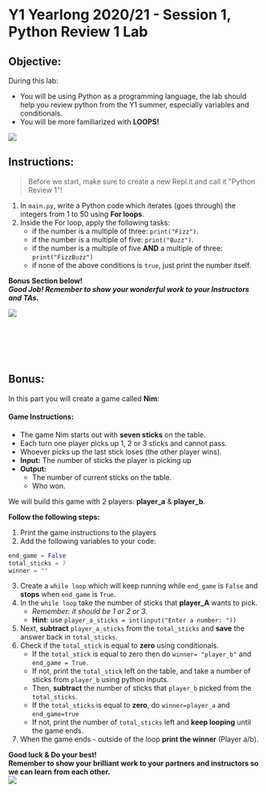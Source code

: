 # Y1 Yearlong 2020/21 - Session 1, Python Review 1 Lab

## Objective:
During this lab: 
- You will be using Python as a programming language, the lab should help you review python from the Y1 summer, especially variables and conditionals.
- You will be more familiarized with **LOOPS!**






[![](https://i.imgur.com/DfQqM.gif)]()




## Instructions:
> Before we start, make sure to create a new Repl.it and call it "Python Review 1"!

1. In `main.py`,  write a Python code which iterates (goes through) the integers from 1 to 50 using **For loops**.
1. Inside the For loop, apply the following tasks:
	- if the number is a multiple of three: `print("Fizz")`.
	- if the number is a multiple of five: `print("Buzz")`.
	- if the number is a multiple of five **AND** a multiple of three: `print("FizzBuzz")`
	- if none of the above conditions is `true`, just print the number itself.


**Bonus Section below!**
<br>
***Good Job! Remember to show your wonderful work to your Instructors and TAs.***


[![](https://code.kx.com/q/img/fizzbuzz.png)]()

    
  
  
<br>
<br>
<br>
<br>  


## Bonus:
In this part you will create a game called **Nim**:  

#### Game Instructions:
- The game Nim starts out with **seven sticks** on the table.
- Each turn one player picks up 1, 2 or 3 sticks and cannot pass.
- Whoever picks up the last stick loses (the other player wins).
- **Input:** The number of sticks the player is picking up
- **Output:**
	- The number of current sticks on the table.
	- Who won.  


We will build this game with 2 players: **player_a** & **player_b**.

**Follow the following steps:**
1. Print the game instructions to the players
2. Add the following variables to your code:
```python
end_game = False
total_sticks = 7
winner = ""
```
3. Create a `while loop` which will keep running while `end_game` is `False` and **stops** when `end_game` is `True`.
4. In the `while loop` take the number of sticks that **player_A** wants to pick.
	- *Remember: it should be 1 or 2 or 3.*
	- **Hint**: use `player_a_sticks = int(input("Enter a number: "))`
5. Next, **subtract** `player_a_sticks` from the `total_sticks` and **save** the answer back in `total_sticks`.
6. Check if the `total_stick` is equal to **zero** using conditionals.
	- If the `total_stick` is equal to zero then do `winner= "player_b"` and `end_game = True`.
	- If not, print the `total_stick` left on the table, and take a number of sticks from `player_b` using python inputs.
	- Then, **subtract** the number of sticks that `player_b` picked from the `total_sticks`.
	- If the `total_sticks` is equal to **zero**, do `winner=player_a` and `end_game=true` 
	- If not, print the number of `total_sticks` left and **keep looping** until the game ends.
7. When the game ends - outside of the loop **print the winner** (Player a/b). 

    
**Good luck & Do your best!  
Remember to show your brilliant work to your partners and instructors so we can learn from each other.**   
![](https://jeuxsoc.fr/n/nim___01.jpg)


